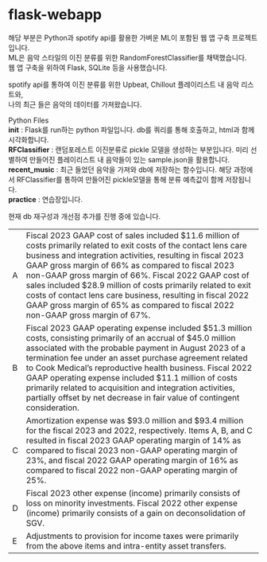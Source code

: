 # flask-webapp

해당 부분은 Python과 spotify api를 활용한 가벼운 ML이 포함된 웹 앱 구축 프로젝트입니다.\
ML은 음악 스타일의 이진 분류를 위한 RandomForestClassifier를 채택했습니다.\
웹 앱 구축을 위하여 Flask, SQLite 등을 사용했습니다.

spotify api를 통하여 이진 분류를 위한 Upbeat, Chillout 플레이리스트 내 음악 리스트와,\
나의 최근 들은 음악의 데이터를 가져왔습니다.

Python Files\
__init__ : Flask를 run하는 python 파일입니다. db를 쿼리를 통해 호출하고, html과 함께 시각화합니다. \
__RFClassifier__ : 랜덤포레스트 이진분류로 pickle 모델을 생성하는 부분입니다. 미리 선별하여 만들어진 플레이리스트 내 음악들이 있는 sample.json을 활용합니다.\
__recent_music__ : 최근 들었던 음악을 가져와 db에 저장하는 함수입니다. 해당 과정에서 RFClassifier를 통하여 만들어진 pickle모델을 통해 분류 예측값이 함께 저장됩니다.\
__practice__ : 연습장입니다.

현재 db 재구성과 개선점 추가를 진행 중에 있습니다.

<table><tbody><tr><td>A</td><td>Fiscal 2023 GAAP cost of sales included $11.6 million of costs primarily related to exit costs of the contact lens care business and integration activities, resulting in fiscal 2023 GAAP gross margin of 66% as compared to fiscal 2023 non-GAAP gross margin of 66%. Fiscal 2022 GAAP cost of sales included $28.9 million of costs primarily related to exit costs of contact lens care business, resulting in fiscal 2022 GAAP gross margin of 65% as compared to fiscal 2022 non-GAAP gross margin of 67%.</td></tr><tr><td>B</td><td>Fiscal 2023 GAAP operating expense included $51.3 million costs, consisting primarily of an accrual of $45.0 million associated with the probable payment in August 2023 of a termination fee under an asset purchase agreement related to Cook Medical’s reproductive health business. Fiscal 2022 GAAP operating expense included $11.1 million of costs primarily related to acquisition and integration activities, partially offset by net decrease in fair value of contingent consideration.</td></tr><tr><td>C</td><td>Amortization expense was $93.0 million and $93.4 million for the fiscal 2023 and 2022, respectively. Items A, B, and C resulted in fiscal 2023 GAAP operating margin of 14% as compared to fiscal 2023 non-GAAP operating margin of 23%, and fiscal 2022 GAAP operating margin of 16% as compared to fiscal 2022 non-GAAP operating margin of 25%.</td></tr><tr><td>D</td><td>Fiscal 2023 other expense (income) primarily consists of loss on minority investments. Fiscal 2022 other expense (income) primarily consists of a gain on deconsolidation of SGV.</td></tr><tr><td>E</td><td>Adjustments to provision for income taxes were primarily from the above items and intra-entity asset transfers.</td></tr></tbody></table>
